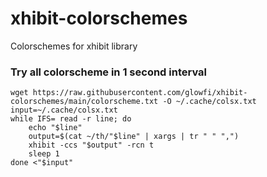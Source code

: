 # xhibit-colorschemes

Colorschemes for xhibit library

### Try all colorscheme in 1 second interval
```
wget https://raw.githubusercontent.com/glowfi/xhibit-colorschemes/main/colorscheme.txt -O ~/.cache/colsx.txt
input=~/.cache/colsx.txt
while IFS= read -r line; do
	echo "$line"
	output=$(cat ~/th/"$line" | xargs | tr " " ",")
	xhibit -ccs "$output" -rcn t
	sleep 1
done <"$input"
```
